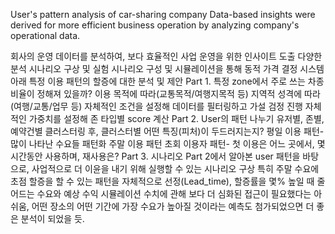 User's pattern analysis of car-sharing company
Data-based insights were derived for more efficient business operation by analyzing company's operational data.

회사의 운영 데이터를 분석하여, 보다 효율적인 사업 운영을 위한 인사이트 도출
다양한 분석 시나리오 구상 및 실험
시나리오 구성 및 시뮬레이션을 통해 동적 가격 결정 시스템 아래 특정 이용 패턴의 할증에 대한 분석 및 제안
Part 1. 특정 zone에서 주로 쓰는 차종 비율이 정해져 있을까?
이용 목적에 따라(교통목적/여행지목적 등)
지역적 성격에 따라(여행/교통/업무 등)
자체적인 조건을 설정해 데이터를 필터링하고 가설 검정 진행
자체적인 가중치를 설정해 존 타입별 score 계산
Part 2. User의 패턴 나누기
유저별, 존별, 예약건별 클러스터링 후, 클러스터별 어떤 특징(피처)이 두드러지는지?
평일 이용 패턴- 많이 나타난 수요들 패턴화
주말 이용 패턴
초회 이용자 패턴- 첫 이용은 어느 곳에서, 몇 시간동안 사용하며, 재사용은?
Part 3. 시나리오
Part 2에서 알아본 user 패턴을 바탕으로, 사업적으로 더 이윤을 내기 위해 실행할 수 있는 시나리오 구상
특히 주말 수요에 초점
할증을 할 수 있는 패턴을 자체적으로 선정(Lead_time), 할증률을 몇% 높일 때 줄어드는 수요와 예상 수익 시뮬레이션
수치에 관해 보다 더 심화된 접근이 필요했다는 아쉬움, 어떤 장소의 어떤 기간에 가장 수요가 높아질 것이라는 예측도 첨가되었으면 더 좋은 분석이 되었을 듯.
